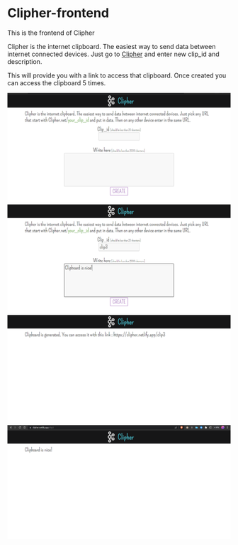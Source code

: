 # Clipher-frontend

This is the frontend of Clipher


Clipher is the internet clipboard. The easiest way to send data between internet connected devices. Just go to [Clipher](https://clipher.netlify.app/) and enter new clip_id and description.

This will provide you with a link to access that clipboard. Once created you can access the clipboard 5 times.

![first](/src/assets/1.png)
![second](/src/assets/2.png)
![third](/src/assets/3.png)
![fouth](/src/assets/4.png)
